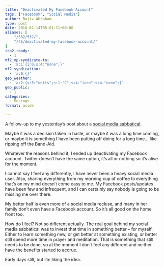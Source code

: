 ```yaml
---
title: "Deactivated My Facebook Account"
tags: ["Facebook", "Social Media"]
author: Rajiv Abraham
type: post
date: 2018-02-14T05:01:11+00:00
aliases: [
    "/532/532/",
    "/45/deactivated-my-facebook-account/"
]
tcb2_ready:
  - 1
mf2_mp-syndicate-to:
  - 'a:1:{i:0;s:4:"none";}'
mf2_syndication:
  - 'a:0:{}'
geo_weather:
  - 'a:2:{s:5:"units";s:1:"C";s:4:"icon";s:4:"none";}'
geo_public:
  - 1
categories:
  - Musings
format: aside

---
```

<p style="text-align: left;">
  A follow-up to my yesterday&#8217;s post about a <a href="https://abraham.uno/529/529/" target="_blank" rel="noopener">social media sabbatical</a>.
</p>

<p style="text-align: left;">
  Maybe it was a decision taken in haste, or maybe it was a long time coming, or maybe it is something I have been putting off doing for a long time&#8230; like ripping off the Band-Aid.
</p>

<p style="text-align: left;">
  Whatever the reasons behind it, I ended up deactivating my Facebook account. Twitter doesn&#8217;t have the same option, it&#8217;s all or nothing so it&#8217;s alive for the moment.
</p>

<p style="text-align: left;">
  I cannot say I feel any differently, I have never been a heavy social media user. Also, sharing everything from my morning cup of coffee to everything that&#8217;s on my mind doesn&#8217;t come easy to me. My Facebook posts/updates have been few and infrequent, and I can certainly say nobody is going to be missing me over there.
</p>

<p style="text-align: left;">
  My better half is even more of a social media recluse, and many in her family don&#8217;t even have a Facebook account. So it&#8217;s all good on the home front too.
</p>

<p style="text-align: left;">
  How do I feel? Not so different actually. The real goal behind my social media sabbatical was to invest that time in something better &#8211; for myself. Either to learn something new, or get better at something existing, or better still spend more time in prayer and meditation. That is something that still needs to be done, so at the moment I don&#8217;t feel any different and neither have the benefits started to accrue.
</p>

<p style="text-align: left;">
  Early days still, but I&#8217;m liking the idea.
</p>